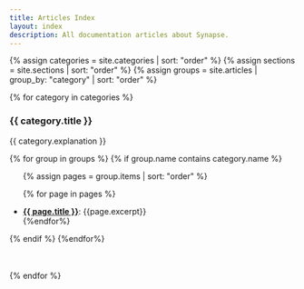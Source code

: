 ```yaml
---
title: Articles Index
layout: index
description: All documentation articles about Synapse.
---
```


<div class="col-xs-12 col-md-12 col-lg-12" id="subjects">

{% assign categories = site.categories | sort: "order" %}
{% assign sections = site.sections | sort: "order" %}
{% assign groups = site.articles | group_by: "category" | sort: "order"  %}

{% for category in categories %}
<div class="tab-pane active" id="{{ category.name }}">

<h3>{{ category.title }}</h3>
<p>{{ category.explanation }}</p>

{% for group in groups %} {% if group.name contains category.name %}
<ul>
{% assign pages = group.items | sort: "order" %}

{% for page in pages %}
<li><b><a href="{{ page.url | relative_url}}">{{ page.title }}</a></b>: {{page.excerpt}}</li>    {%endfor%}
</ul>
{% endif %} {%endfor%}
</div>

<!-- TODO replace this with style -->
<br/>
<br/>

{% endfor %}

</div>

<div class="clearfix"></div>
